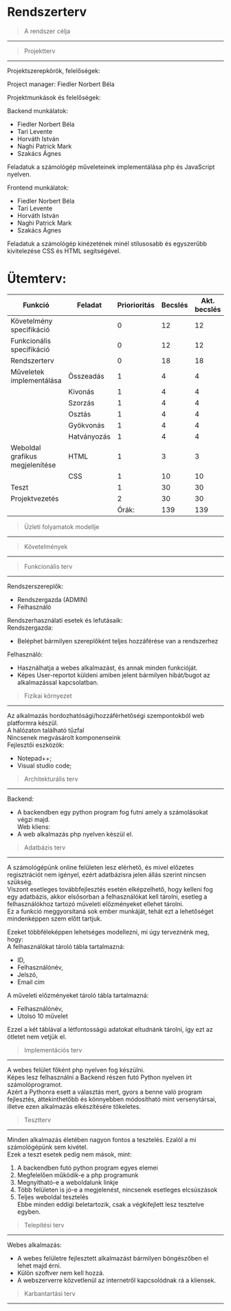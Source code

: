 # Rendszerterv
> A rendszer célja
---

> Projektterv
---
Projektszerepkörök, felelőségek:

Project manager: Fiedler Norbert Béla

Projektmunkások és felelőségek:

Backend munkálatok: 
- Fiedler Norbert Béla
- Tari Levente
- Horváth István
- Naghi Patrick Mark
- Szakács Ágnes

Feladatuk a számológép műveleteinek implementálása php és JavaScript nyelven. 
  
Frontend munkálatok:
- Fiedler Norbert Béla
- Tari Levente
- Horváth István
- Naghi Patrick Mark
- Szakács Ágnes
  
Feladatuk a számológép kinézetének minél stílusosabb és egyszerűbb kivitelezése CSS és HTML segítségével.

# Ütemterv: 
| Funkció | Feladat | Priorioritás | Becslés | Akt. becslés | Eltelt | Hátralévő
| ------ | ------ | ------ | ------ | ------ | ------ | ------|
| Követelmény specifikáció |  | 0 | 12 | 12 | 12 | 0 |
| Funkcionális specifikáció |  | 0 | 12 | 12 | 12 | 0 |
| Rendszerterv |  | 0 | 18 | 18 | 18 | 0 |
| Műveletek implementálása | Összeadás | 1 | 4 | 4 | 0 | 4 |
|  | Kivonás | 1 | 4 | 4 | 0 | 4 |
|  | Szorzás | 1 | 4 | 4 | 0 | 4 |
|  | Osztás | 1 | 4 | 4 | 0 | 4 |
|  | Gyökvonás | 1 | 4 | 4 | 0 | 4 |
|  | Hatványozás | 1 | 4 | 4 | 0 | 4 |
| Weboldal grafikus megjelenítése| HTML | 1 | 3 | 3 | 0 | 3 |
|  | CSS | 1 | 10 | 10 | 0 | 10 |
| Teszt |  | 1 | 30 | 30 | 0 | 30 |
| Projektvezetés |  | 2 | 30 | 30 | 0 | 30 |
|  |  | Órák: | 139 | 139 | 42 | 97 |

> Üzleti folyamatok modellje
---

> Követelmények
---

> Funkcionális terv
---
Rendszerszereplők:  
+ Rendszergazda (ADMIN)  
+ Felhasználó  

Rendszerhasználati esetek és lefutásaik:  
Rendszergazda:  
+ Beléphet bármilyen szereplőként teljes hozzáférése van a rendszerhez  
	
Felhasználó:  
+ Használhatja a webes alkalmazást, és annak minden funkcióját.  
+ Képes User-reportot küldeni amiben jelent bármilyen hibát/bugot az alkalmazással kapcsolatban.  

> Fizikai környezet
---
Az alkalmazás hordozhatósági/hozzáférhetőségi szempontokból web platformra készül.  
A hálózaton található tűzfal  
Nincsenek megvásárolt komponenseink  
Fejlesztői eszközök:  
+ Notepad++;  
+ Visual studio code;  

> Architekturális terv
---
Backend:  
+ A backendben egy python program fog futni amely a számolásokat végzi majd.  
Web kliens:  
+ A web alkalmazás php nyelven készül el.  

> Adatbázis terv
---
A számológépünk online felületen lesz elérhető, és mivel előzetes regisztrációt nem igényel, ezért adatbázisra jelen állás szerint nincsen szükség.  
Viszont esetleges továbbfejlesztés esetén elképzelhető, hogy kelleni fog egy adatbázis, akkor elsősorban a felhasználókat kell tárolni, esetleg a felhasználókhoz tartozó műveleti előzményeket ellehet tárolni.  
Ez a funkció meggyorsítaná sok ember munkáját, tehát ezt a lehetőséget mindenképpen szem előtt tartjuk.  
  
Ezeket többféleképpen lehetséges modellezni, mi úgy terveznénk meg, hogy:  
A felhasználókat tároló tábla tartalmazná:  
+ ID,  
+ Felhasználónév,  
+ Jelszó,  
+ Email cím  
  
A műveleti előzményeket tároló tábla tartalmazná:  
  
+ Felhasználónév,  
+ Utolsó 10 művelet  
  
Ezzel a két táblával a létfontosságú adatokat eltudnánk tárolni, így ezt az ötletet nem vetjük el.  
  
> Implementációs terv
---
A webes felület főként php nyelven fog készülni.  
Képes lesz felhasználni a Backend részen futó Python nyelven írt számolóprogramot.  
Azért a Pythonra esett a választás mert, gyors a benne való program fejlesztés, áttekinthetőbb és könnyebben módosítható mint versenytársai, illetve ezen alkalmazás elkészítésére tökeletes.  
  
> Tesztterv
---
Minden alkalmazás életében nagyon fontos a tesztelés. Ezalól a mi számológépünk sem kivétel.  
Ezek a teszt esetek pedig nem mások, mint:  
  
1. A backendben futó python program egyes elemei  
2. Megfelelően működik-e a php programunk  
3. Megnyitható-e a weboldalunk linkje  
4. Több felületen is jó-e a megjelenést, nincsenek esetleges elcsúszások  
5. Teljes weboldal tesztelés  
Ebbe minden eddigi beletartozik, csak a végkifejlett lesz tesztelve egyben.  
  
> Telepítési terv
---
Webes alkalmazás:  
+ A webes felületre fejlesztett alkalmazást bármilyen böngészőben el lehet majd érni.  
+ Külön szoftver nem kell hozzá.  
+ A webszerverre közvetlenül az internetről kapcsolódnak rá a kliensek.  

> Karbantartási terv
---
